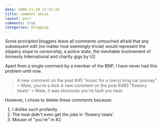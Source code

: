 ```yaml
---
date: 2006-11-20 17:53:24
title: comment abuse
layout: post
comments: true
categories: blogging
---
```

Some principled bloggers leave all comments untouched afraid that any
subsequent edit (no matter how seemingly trivial) would represent the
slippery slope to censorship, a police state, the inevitable involvement
of Amnesty International and charity gigs by U2.

Apart from a single comment by a member of the BNP, I have never had
this problem until now.

> A new comment on the post \#45 "music for a (very) long car journey"
> \> Mate, you're a dick
> A new comment on the post \#485 "flowery twats" 
> \> Mate, it was obviously you're fault you twat.

However, I chose to delete these comments because:

1. I dislike such profanity.
2. The twat didn't even get the joke in 'flowery twats'.
3. Misuse of "you're" in \#2.
